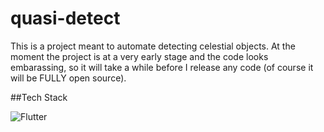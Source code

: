 # quasi-detect
This is a project meant to automate detecting celestial objects. At the moment the project is at a very early stage and the code looks embarassing, so it will take a while before I release any code (of course it will be FULLY open source).

##Tech Stack

![Flutter](https://storage.googleapis.com/cms-storage-bucket/a9d6ce81aee44ae017ee.png)
